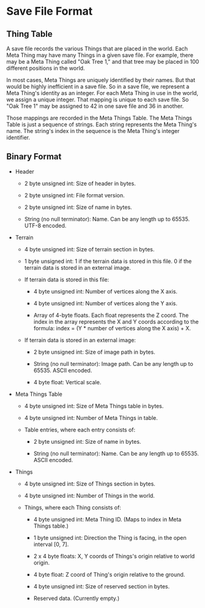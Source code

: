 # Save File Format

## Thing Table

A save file records the various Things that are placed in the world. Each Meta Thing may
have many Things in a given save file. For example, there may be a Meta Thing called "Oak
Tree 1," and that tree may be placed in 100 different positions in the world.

In most cases, Meta Things are uniquely identified by their names. But that would be
highly inefficient in a save file. So in a save file, we represent a Meta Thing's identity
as an integer. For each Meta Thing in use in the world, we assign a unique integer. That
mapping is unique to each save file. So "Oak Tree 1" may be assigned to 42 in one save
file and 36 in another.

Those mappings are recorded in the Meta Things Table. The Meta Things Table is just a
sequence of strings. Each string represents the Meta Thing's name. The string's index in
the sequence is the Meta Thing's integer identifier.

## Binary Format

* Header

  * 2 byte unsigned int: Size of header in bytes.
  
  * 2 byte unsigned int: File format version.
  
  * 2 byte unsigned int: Size of name in bytes.
  
  * String (no null terminator): Name. Can be any length up to 65535. UTF-8 encoded.

* Terrain
  
  * 4 byte unsigned int: Size of terrain section in bytes.
  
  * 1 byte unsigned int: 1 if the terrain data is stored in this file. 0 if the terrain
    data is stored in an external image.
  
  * If terrain data is stored in this file:
  
    * 4 byte unsigned int: Number of vertices along the X axis.
  
    * 4 byte unsigned int: Number of vertices along the Y axis.
  
    * Array of 4-byte floats. Each float represents the Z coord. The index in the
      array represents the X and Y coords according to the formula:
      index = (Y * number of vertices along the X axis) + X.
  
  * If terrain data is stored in an external image:
    
    * 2 byte unsigned int: Size of image path in bytes.
    
    * String (no null terminator): Image path. Can be any length up to 65535.
      ASCII encoded.
    
    * 4 byte float: Vertical scale.

* Meta Things Table

  * 4 byte unsigned int: Size of Meta Things table in bytes.
  
  * 4 byte unsigned int: Number of Meta Things in table.
  
  * Table entries, where each entry consists of:
  
    * 2 byte unsigned int: Size of name in bytes.
  
    * String (no null terminator): Name. Can be any length up to 65535. ASCII encoded.

* Things
  
  * 4 byte unsigned int: Size of Things section in bytes.
  
  * 4 byte unsigned int: Number of Things in the world.
  
  * Things, where each Thing consists of:
  
    * 4 byte unsigned int: Meta Thing ID. (Maps to index in Meta Things table.)
    
    * 1 byte unsigned int: Direction the Thing is facing, in the open interval [0, 7].
    
    * 2 x 4 byte floats: X, Y coords of Things's origin relative to world origin.
    
    * 4 byte float: Z coord of Thing's origin relative to the ground.
    
    * 4 byte unsigned int: Size of reserved section in bytes.
    
    * Reserved data. (Currently empty.)